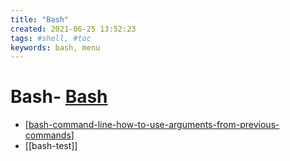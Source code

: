 ```yaml
---
title: "Bash"
created: 2021-06-25 13:52:23
tags: #shell, #toc
keywords: bash, menu
---
```

# Bash- [Bash](#bash)

- [[bash-command-line-how-to-use-arguments-from-previous-commands]]
- [[bash-test]]

[//begin]: # "Autogenerated link references for markdown compatibility"
[bash-command-line-how-to-use-arguments-from-previous-commands]: bash-command-line-how-to-use-arguments-from-previous-commands.md "BASH command line how to use arguments from previous commands"
[//end]: # "Autogenerated link references"
